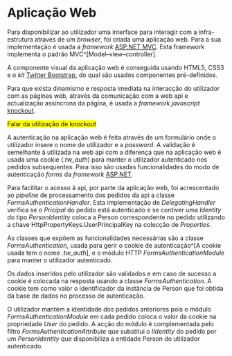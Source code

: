 Aplicação Web
=

Para disponibilizar ao utilizador uma interface para interagir com a infra-estrutura através de um *browser*, foi criada uma aplicação web. Para a sua implementação é usada a *framework* [ASP.NET MVC](#aspnetmvc). Esta framework implementa o padrão MVC^[Model–view–controller].

A componente visual da aplicação web é conseguida usando HTML5, CSS3 e o *kit* [Twitter Bootstrap](#bootstrap), do qual são usados componentes pré-definidos. 

Para que exista dinamismo e resposta imediata na interacção do utilizador com as páginas web, através da comunicação com a web api e actualização assíncrona da página, é usada a *framework javascript* [knockout](#knockout).

<span style="background-color: yellow">Falar da utilização de knockout</span>

A autenticação na aplicação web é feita através de um formulário onde o utilizador insere o nome de utilizador e a *password*. A validação é semelhante à utilizada na web api com a diferença que na aplicação web é usada uma cookie (*.tw_auth*) para manter o utilizador autenticado nos pedidos subsequentes. 
Para isso são usadas funcionalidades do modo de autenticação *forms* da *framework* [ASP.NET](#aspnet). 

Para facilitar o acesso á api, por parte da aplicação web, foi acrescentado ao *pipeline* de processamento dos pedidos da api a classe *FormsAuthenticationHandler*. Esta implementação de *DelegatingHandler* verifica se o *Pricipal* do pedido está autenticado e se contiver uma *Identity* do tipo *PersonIdentity* coloca a Person correspondente no pedido utilizando a chave HttpPropertyKeys.UserPrincipalKey na colecção de *Properties*.

As classes que expõem as funcionalidades necessárias são a classe *FormsAuthentication*, usada para gerir o cookie de autenticação^[A cookie usada tem o nome *.tw_auth*], e o módulo HTTP *FormsAuthenticationModule* para manter o utilizador autenticado. 

Os dados inseridos pelo utilizador são validados e em caso de sucesso a cookie é colocada na resposta usando a classe *FormsAuthentication*.
A cookie tem como valor o identificador da instância de Person que foi obtida da base de dados no processo de autenticação. 

O utilizador mantém a identidade dos pedidos anteriores pois o módulo *FormsAuthenticationModule* em cada pedido coloca o valor da cookie na propriedade *User* do pedido. A acção do módulo é complementada pelo filtro *FormsAuthenticationAttribute* que substitui o *IIdentity* do pedido por um *PersonIdentity* que disponibiliza a entidade Person do utilizador autenticado.

